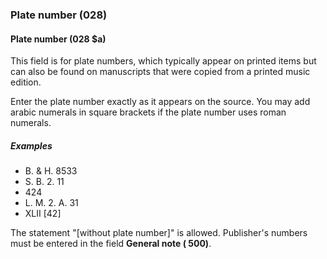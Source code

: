 ### Plate number (028)

#### Plate number (028 $a)
This field is for plate numbers, which typically appear on printed items but can also be found on manuscripts that were copied from a printed music edition.

Enter the plate number exactly as it appears on the source. You may add arabic numerals in square brackets if the plate number uses roman numerals.

##### Examples

- B. & H. 8533
- S. B. 2. 11
- 424
- L. M. 2. A. 31
- XLII [42]

The statement "[without plate number]" is allowed. Publisher's numbers must be entered in the field **General note ( 500)**.
